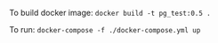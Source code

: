 
To build docker image: `docker build -t pg_test:0.5 .`

To run: `docker-compose -f ./docker-compose.yml up`
